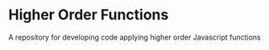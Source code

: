 # Higher Order Functions

A repository for developing code applying higher order Javascript functions
